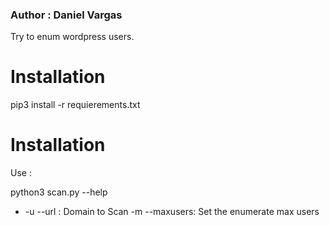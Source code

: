 <h3>Author : Daniel Vargas</h3>
<p/>
Try to enum wordpress users.
<h1>Installation</h1>

pip3 install -r requierements.txt

<h1>Installation</h1>

Use : <p/>

python3 scan.py --help
<ul>
<li>
-u --url : Domain to Scan
-m --maxusers: Set the enumerate max users
</li>
</ul>

